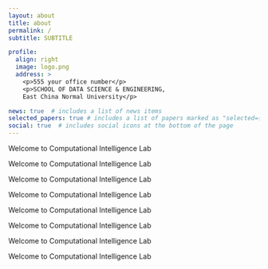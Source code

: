 ```yaml
---
layout: about
title: about
permalink: /
subtitle: SUBTITLE

profile:
  align: right
  image: logo.png
  address: >
    <p>555 your office number</p>
    <p>SCHOOL OF DATA SCIENCE & ENGINEERING,
    East China Normal University</p>

news: true  # includes a list of news items
selected_papers: true # includes a list of papers marked as "selected={true}"
social: true  # includes social icons at the bottom of the page
---
```


Welcome to Computational Intelligence Lab

Welcome to Computational Intelligence Lab

Welcome to Computational Intelligence Lab

Welcome to Computational Intelligence Lab

Welcome to Computational Intelligence Lab

Welcome to Computational Intelligence Lab

Welcome to Computational Intelligence Lab

Welcome to Computational Intelligence Lab